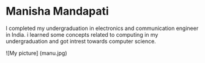 # Manisha Mandapati
I completed my undergraduation in electronics and communication engineer in India. i learned some concepts related to computing in my undergraduation and got intrest towards computer science.

![My picture] (manu.jpg)